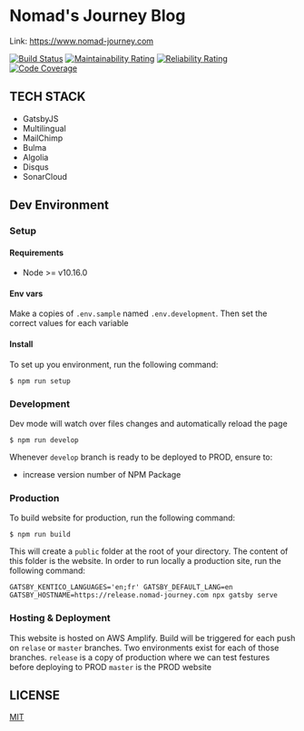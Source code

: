 # Nomad's Journey Blog

Link: https://www.nomad-journey.com

<!-- prettier-ignore-start -->
[![Build Status][build-badge]][build]
[![Maintainability Rating][maintainability-rating-badge]][maintainability-rating]
[![Reliability Rating][reliability-rating-badge]][reliability-rating]
[![Code Coverage][coverage-badge]][coverage]
<!-- prettier-ignore-end -->

## TECH STACK

- GatsbyJS
- Multilingual
- MailChimp
- Bulma
- Algolia
- Disqus
- SonarCloud

## Dev Environment

### Setup

#### Requirements

- Node >= v10.16.0

#### Env vars

Make a copies of `.env.sample` named `.env.development`. Then set the correct
values for each variable

#### Install

To set up you environment, run the following command:

```
$ npm run setup
```

### Development

Dev mode will watch over files changes and automatically reload the page

```
$ npm run develop
```

Whenever `develop` branch is ready to be deployed to PROD, ensure to:

- increase version number of NPM Package

### Production

To build website for production, run the following command:

```
$ npm run build
```

This will create a `public` folder at the root of your directory. The content of
this folder is the website. In order to run locally a production site, run the
following command:

```
GATSBY_KENTICO_LANGUAGES='en;fr' GATSBY_DEFAULT_LANG=en GATSBY_HOSTNAME=https://release.nomad-journey.com npx gatsby serve
```

### Hosting & Deployment

This website is hosted on AWS Amplify. Build will be triggered for each push on
`relase` or `master` branches. Two environments exist for each of those
branches. `release` is a copy of production where we can test festures before
deploying to PROD `master` is the PROD website

## LICENSE

[MIT](LICENSE)

<!-- prettier-ignore-start -->
[build-badge]: https://travis-ci.org/edouardr/nomad-journey.com.svg?branch=master
[build]: https://travis-ci.org/edouardr/nomad-journey.com
[coverage-badge]: https://sonarcloud.io/api/project_badges/measure?project=edouardr_nomad-journey.com&metric=coverage
[coverage]: https://sonarcloud.io/dashboard?id=edouardr_nomad-journey.com
[maintainability-rating-badge]: https://sonarcloud.io/api/project_badges/measure?project=edouardr_nomad-journey.com&metric=sqale_rating
[maintainability-rating]: https://sonarcloud.io/dashboard?id=edouardr_nomad-journey.com
[reliability-rating-badge]: https://sonarcloud.io/api/project_badges/measure?project=edouardr_nomad-journey.com&metric=reliability_rating
[reliability-rating]: https://sonarcloud.io/dashboard?id=edouardr_nomad-journey.com
<!-- prettier-ignore-end -->
